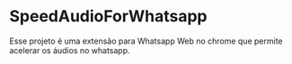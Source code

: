 # SpeedAudioForWhatsapp
Esse projeto é uma extensão para Whatsapp Web no chrome que permite acelerar os áudios no whatsapp.
